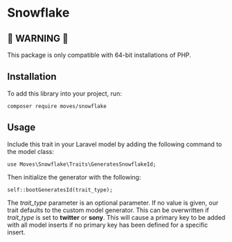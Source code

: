 # Snowflake
## 🚨 WARNING 🚨
This package is only compatible with 64-bit installations of PHP.

## Installation
To add this library into your project, run:
```
composer require moves/snowflake
```

## Usage
Include this trait in your Laravel model by adding the following command to the model class:
```
use Moves\Snowflake\Traits\GeneratesSnowflakeId;
```
Then initialize the generator with the following:
```
self::bootGeneratesId(trait_type);
```
The *trait_type* parameter is an optional parameter.  If no value is given, our trait defaults to the custom model generator.  This can be overwritten if *trait_type* is set to **twitter** or **sony**.
This will cause a primary key to be added with all model inserts if no primary key has been defined for a specific insert.

